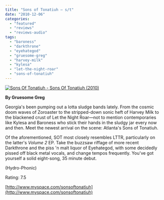 ```yaml
---
title: "Sons of Tonatiuh – s/t"
date: "2010-12-06"
categories: 
  - "featured"
  - "reviews"
  - "reviews-audio"
tags: 
  - "baroness"
  - "darkthrone"
  - "eyehategod"
  - "gruesome-greg"
  - "harvey-milk"
  - "kylesa"
  - "let-the-night-roar"
  - "sons-of-tonatiuh"
---
```


[![](http://www.hellbound.ca/wp-content/uploads/2010/12/Sons-Of-Tonatiuh-Sons-Of-Tonatiuh-2010.jpg "Sons Of Tonatiuh - Sons Of Tonatiuh (2010)")](http://www.hellbound.ca/wp-content/uploads/2010/12/Sons-Of-Tonatiuh-Sons-Of-Tonatiuh-2010.jpg)

**By Gruesome Greg**

Georgia's been pumping out a lotta sludge bands lately. From the cosmic doom waves of Zoroaster to the stripped-down sonic heft of Harvey Milk to the blackened crust of Let the Night Roar—not to mention contemporaries like Kylesa and Baroness who stick their hands in the sludgy jar every now and then. Meet the newest arrival on the scene: Atlanta's Sons of Tonatiuh.

Of the aforementioned, SOT most closely resembles LTTR, particularly on the latter's _Volume 2_ EP. Take the buzzsaw riffage of more recent Darkthrone and the piss 'n malt liquor of Eyehategod, with some decidedly pissed off black metal vocals, and change tempos frequently. You've got yourself a solid eight-song, 35 minute debut.

(Hydro-Phonic)

Rating: 7.5

[http://www.myspace.com/sonsoftonatiuh](http://www.myspace.com/sonsoftonatiuh)
